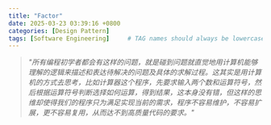 ```yaml
---
title: "Factor"
date: 2025-03-23 03:39:16 +0800
categories: [Design Pattern]
tags: [Software Engineering]     # TAG names should always be lowercase
---
```

>*"所有编程初学者都会有这样的问题，就是碰到问题就直觉地用计算机能够理解的逻辑来描述和表达待解决的问题及具体的求解过程。这其实是用计算机的方式去思考，比如计算器这个程序，先要求输入两个数和运算符号，然后根据运算符号判断选择如何运算，得到结果，这本身没有错，但这样的思维却使得我们的程序只为满足实现当前的需求，程序不容易维护，不容易扩展，更不容易复用，从而达不到高质量代码的要求。"*
